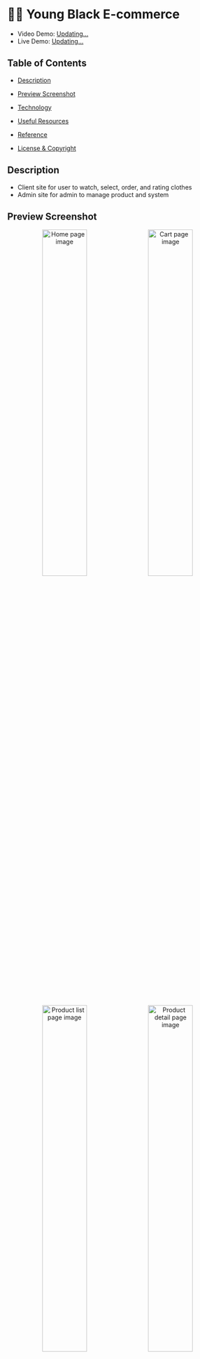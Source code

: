 # :face_with_spiral_eyes: Young Black E-commerce

- Video Demo: [Updating...]()
- Live Demo: [Updating...]()

## Table of Contents

- [Description](#description)

- [Preview Screenshot](#preview-screenshot)

- [Technology](#technology)

- [Useful Resources](#useful-resources)

- [Reference](#reference)

- [License & Copyright](#license--copyright)

## Description
- Client site for user to watch, select, order, and rating clothes
- Admin site for admin to manage product and system

## Preview Screenshot
<div  align="center">

<img  src="https://github.com/khoahd7621/young-black-ecommerce/blob/main/images/home.png"  alt="Home page image" title="Home page"  width="45%"/> &nbsp;&nbsp; <img  src="https://github.com/khoahd7621/young-black-ecommerce/blob/main/images/cart.png"  alt="Cart page image" title="Cart page"  width="45%"/>

<img  src="https://github.com/khoahd7621/young-black-ecommerce/blob/main/images/list_products.png"  alt="Product list page image" title="Product list page"  width="45%"/> &nbsp;&nbsp; <img  src="https://github.com/khoahd7621/young-black-ecommerce/blob/main/images/product_detail.png"  alt="Product detail page image" title="Product detail page"  width="45%"/>

</div>

## Technology
**1. Frontend**
- ReactJS, Redux Toolkit, SCSS, ...

**2. Backend**
- Spring Web, Spring Security, Spring Data JPA

**3. Database**
- Postgres SQL
- Firebase Storage

**4. Tool**
- IntelliJ
- Java JDK 11
- Visual Studio Code
- PGAdmin4, DBeaver
- Postman

## Useful Resources
#| Name | Description
-| - | -
1| [Back-end](https://github.com/khoahd7621/young-black-ecommerce/tree/main/backend) | Main backend source code
2| [Front-end](https://github.com/khoahd7621/young-black-ecommerce/tree/main/frontend) | Main frontend source code
3| [Database]() | ERD diagram, script

## Reference
- [Spring.io](https://spring.io)
- [Baeldung](https://www.baeldung.com)
- [Testing controller layer](https://spring.io/guides/gs/testing-web/)
- [Googler JSON style guide](https://google.github.io/styleguide/jsoncstyleguide.xml)
- [File upload and download with Spring boot and firebase](https://medium.com/teamarimac/file-upload-and-download-with-spring-boot-firebase-af068bc62614)

## License & Copyright

&copy; 2022 Khoa Dang Hoang khoahd7621 Licensed under the [GPL-3.0 LICENSE](https://github.com/khoahd7621/young-black-ecommerce/blob/main/LICENSE).

> :love_you_gesture: Feel free to use my repository and star it if you find something interesting :love_you_gesture:
